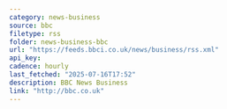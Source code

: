 ```yaml
---
category: news-business
source: bbc
filetype: rss
folder: news-business-bbc
url: "https://feeds.bbci.co.uk/news/business/rss.xml"
api_key: 
cadence: hourly
last_fetched: "2025-07-16T17:52"
description: BBC News Business
link: "http://bbc.co.uk"
---
```

